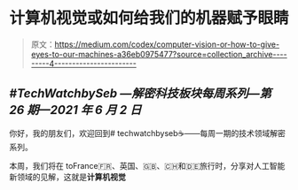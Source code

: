 # 计算机视觉或如何给我们的机器赋予眼睛

> 原文：<https://medium.com/codex/computer-vision-or-how-to-give-eyes-to-our-machines-a36eb0975477?source=collection_archive---------4----------------------->

## *#TechWatchbySeb —解密科技板块每周系列—第 26 期—2021 年 6 月 2 日*

你好，我的朋友们，欢迎回到# techwatchbyseb☕️——每周一期的技术领域解密系列。

本周，我们将在 toFrance🇫🇷、英国、🇬🇧、🇨🇭和🇩🇪旅行时，分享对人工智能新领域的见解，这就是**计算机视觉**